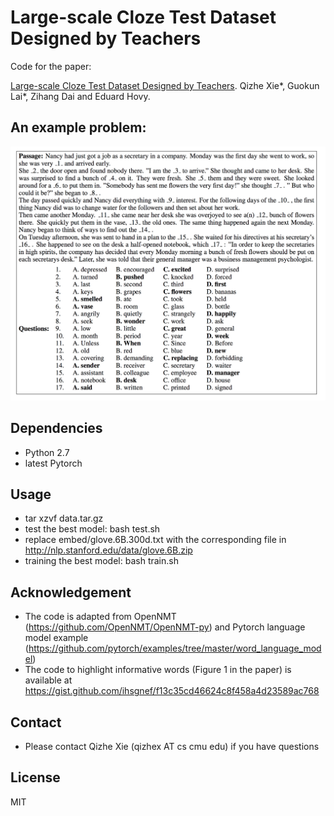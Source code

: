 # Large-scale Cloze Test Dataset Designed by Teachers

Code for the paper:

[Large-scale Cloze Test Dataset Designed by Teachers](https://arxiv.org/pdf/1711.03225.pdf). Qizhe Xie*, Guokun Lai*, Zihang Dai and Eduard Hovy.

## An example problem:
![Sample](obj/img/sample.png?raw=true "Title")

## Dependencies
* Python 2.7
* latest Pytorch

## Usage
* tar xzvf data.tar.gz
* test the best model: bash test.sh
* replace embed/glove.6B.300d.txt with the corresponding file in http://nlp.stanford.edu/data/glove.6B.zip
* training the best model: bash train.sh

## Acknowledgement
* The code is adapted from OpenNMT (https://github.com/OpenNMT/OpenNMT-py) and Pytorch language model example (https://github.com/pytorch/examples/tree/master/word_language_model)
* The code to highlight informative words (Figure 1 in the paper) is available at https://gist.github.com/ihsgnef/f13c35cd46624c8f458a4d23589ac768

## Contact
* Please contact Qizhe Xie (qizhex AT cs cmu edu) if you have questions

## License
MIT
